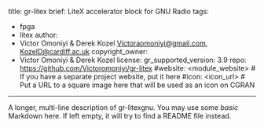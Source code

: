 title: gr-litex
brief: LiteX accelerator block for GNU Radio
tags: 
  - fpga
  - litex
author:
  - Victor Omoniyi & Derek Kozel <Victoraomoniyi@gmail.com>, <KozelD@cardiff.ac.uk>
copyright_owner:
  - Victor Omoniyi & Derek Kozel
license:
gr_supported_version: 3.9
repo: https://github.com/Victoromoniyi/gr-litex
#website: <module_website> # If you have a separate project website, put it here
#icon: <icon_url> # Put a URL to a square image here that will be used as an icon on CGRAN
---
A longer, multi-line description of gr-litexgnu.
You may use some *basic* Markdown here.
If left empty, it will try to find a README file instead.
